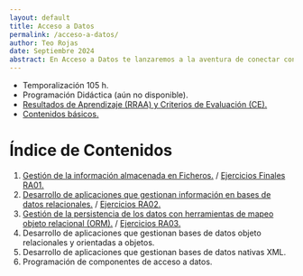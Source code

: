 ```yaml
---
layout: default
title: Acceso a Datos
permalink: /acceso-a-datos/
author: Teo Rojas
date: Septiembre 2024
abstract: En Acceso a Datos te lanzaremos a la aventura de conectar con el corazón de la información. Aprenderás a manejar bases de datos con la destreza de un maestro del ajedrez y a desentrañar los secretos que ocultan con la astucia de un detective. Prepárate para transformar datos dispersos en conocimientos claros y precisos, y para convertir cada consulta en una victoria digna de celebración.
---
```

* Temporalización 105 h.
* Programación Didáctica (aún no disponible).
* [Resultados de Aprendizaje (RRAA) y Criterios de Evaluación (CE).](/acceso-a-datos/rraa/)
* [Contenidos básicos.](/acceso-a-datos/contenidos-basicos/)

# Índice de Contenidos
1. [Gestión de la información almacenada en Ficheros.](/acceso-a-datos/ud01/teoria/) / [Ejercicios Finales RA01.](/acceso-a-datos/ud01/ejercicios/)
2. [Desarrollo de aplicaciones que gestionan información en bases de datos relacionales.](/acceso-a-datos/ud02/teoria/) / [Ejercicios RA02.](/acceso-a-datos/ud02/ejercicios/)
3. [Gestión de la persistencia de los datos con herramientas de mapeo objeto relacional (ORM).](/acceso-a-datos/ud03/teoria/) / [Ejercicios RA03.](/acceso-a-datos/ud03/ejercicios/)
4. Desarrollo de aplicaciones que gestionan bases de datos objeto relacionales y orientadas a objetos.
5. Desarrollo de aplicaciones que gestionan bases de datos nativas XML.
6. Programación de componentes de acceso a datos.


